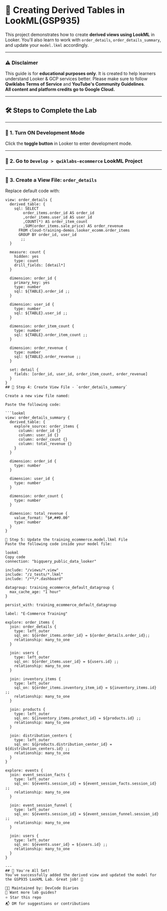 # 🧠 Creating Derived Tables in LookML(GSP935)

This project demonstrates how to create **derived views using LookML** in Looker. You'll also learn to work with `order_details`, `order_details_summary`, and update your `model.lkml` accordingly.

---

### ⚠️ Disclaimer

This guide is for **educational purposes only**. It is created to help learners understand Looker & GCP services better. Please make sure to follow **Qwiklabs Terms of Service** and **YouTube's Community Guidelines**.  
**All content and platform credits go to Google Cloud.**

---

## 🛠️ Steps to Complete the Lab

---

### 🔧 1. Turn ON Development Mode  
Click the **toggle button** in Looker to enter development mode.

---

### 📁 2. Go to `Develop > qwiklabs-ecommerce` LookML Project

---

### 🧾 3. Create a View File: `order_details`

Replace default code with:

```lookml
view: order_details {
  derived_table: {
    sql: SELECT
        order_items.order_id AS order_id
        ,order_items.user_id AS user_id
        ,COUNT(*) AS order_item_count
        ,SUM(order_items.sale_price) AS order_revenue
      FROM cloud-training-demos.looker_ecomm.order_items
      GROUP BY order_id, user_id
       ;;
  }

  measure: count {
    hidden: yes
    type: count
    drill_fields: [detail*]
  }

  dimension: order_id {
    primary_key: yes
    type: number
    sql: ${TABLE}.order_id ;;
  }

  dimension: user_id {
    type: number
    sql: ${TABLE}.user_id ;;
  }

  dimension: order_item_count {
    type: number
    sql: ${TABLE}.order_item_count ;;
  }

  dimension: order_revenue {
    type: number
    sql: ${TABLE}.order_revenue ;;
  }

  set: detail {
    fields: [order_id, user_id, order_item_count, order_revenue]
  }
}
## 🔧 Step 4: Create View File - `order_details_summary`

Create a new view file named:

Paste the following code:

```lookml
view: order_details_summary {
  derived_table: {
    explore_source: order_items {
      column: order_id {}
      column: user_id {}
      column: order_count {}
      column: total_revenue {}
    }
  }

  dimension: order_id {
    type: number
  }

  dimension: user_id {
    type: number
  }

  dimension: order_count {
    type: number
  }

  dimension: total_revenue {
    value_format: "$#,##0.00"
    type: number
  }
}

🧾 Step 5: Update the training_ecommerce.model.lkml File
Paste the following code inside your model file:

lookml
Copy code
connection: "bigquery_public_data_looker"

include: "/views/*.view"
include: "/z_tests/*.lkml"
include: "/**/*.dashboard"

datagroup: training_ecommerce_default_datagroup {
  max_cache_age: "1 hour"
}

persist_with: training_ecommerce_default_datagroup

label: "E-Commerce Training"

explore: order_items {
  join: order_details {
    type: left_outer
    sql_on: ${order_items.order_id} = ${order_details.order_id};;
    relationship: many_to_one
  }

  join: users {
    type: left_outer
    sql_on: ${order_items.user_id} = ${users.id} ;;
    relationship: many_to_one
  }

  join: inventory_items {
    type: left_outer
    sql_on: ${order_items.inventory_item_id} = ${inventory_items.id} ;;
    relationship: many_to_one
  }

  join: products {
    type: left_outer
    sql_on: ${inventory_items.product_id} = ${products.id} ;;
    relationship: many_to_one
  }

  join: distribution_centers {
    type: left_outer
    sql_on: ${products.distribution_center_id} = ${distribution_centers.id} ;;
    relationship: many_to_one
  }
}

explore: events {
  join: event_session_facts {
    type: left_outer
    sql_on: ${events.session_id} = ${event_session_facts.session_id} ;;
    relationship: many_to_one
  }

  join: event_session_funnel {
    type: left_outer
    sql_on: ${events.session_id} = ${event_session_funnel.session_id} ;;
    relationship: many_to_one
  }

  join: users {
    type: left_outer
    sql_on: ${events.user_id} = ${users.id} ;;
    relationship: many_to_one
  }
}

---
## 🎉 You're All Set!
You’ve successfully added the derived view and updated the model for the GSP935 LookML Lab. Great job! 💪

👩‍💻 Maintained by: DevCode Diaries
📢 Want more lab guides?
⭐ Star this repo
📬 DM for suggestions or contributions



